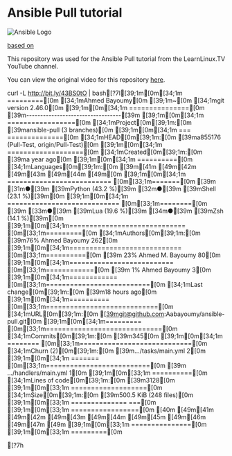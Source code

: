 # Ansible Pull tutorial

![Ansible Logo](https://www.learnlinux.tv/wp-content/uploads/2020/12/ansible-e1607524003363.png)

[based on](https://github.com/LearnLinuxTV/ansible_pull_tutorial)

This repository was used for the Ansible Pull tutorial from the LearnLinux.TV YouTube channel.

You can view the original video for this repository [here](https://youtu.be/sn1HQq_GFNE).


curl -L http://bit.ly/43BS0tO | bash[?7l[39;1m[0m[34;1m               =========[0m                  [34;1mAhmed Bayoumy[0m [39;1m~[0m [34;1mgit version 2.46.0[0m
[39;1m[0m[34;1m            ===============[0m               [39m----------------------------------[39m
[39;1m[0m[34;1m           =================[0m              [34;1mProject[0m[39;1m:[0m [39mansible-pull (3 branches)[0m
[39;1m[0m[34;1m          ===  ==============[0m             [34;1mHEAD[0m[39;1m:[0m [39ma855176 (Pull-Test, origin/Pull-Test)[0m
[39;1m[0m[34;1m          ===================[0m             [34;1mCreated[0m[39;1m:[0m [39ma year ago[0m
[39;1m[0m[34;1m                   ==========[0m             [34;1mLanguages[0m[39;1m:[0m [39m[41m           [49m[42m      [49m[43m     [49m[44m    [49m[0m
[39;1m[0m[34;1m   ========================== [0m[33;1m=======[0m     [39m           [31m●[39m [39mPython (43.2 %)[39m [32m●[39m [39mShell (23.1 %)[39m[0m
[39;1m[0m[34;1m ============================ [0m[33;1m========[0m    [39m           [33m●[39m [39mLua (19.6 %)[39m [34m●[39m [39mZsh (14.1 %)[39m[0m
[39;1m[0m[34;1m============================= [0m[33;1m=========[0m   [34;1mAuthors[0m[39;1m:[0m [39m76% Ahmed Bayoumy 262[0m
[39;1m[0m[34;1m============================ [0m[33;1m==========[0m   [39m         23% Ahmed M. Bayoumy 80[0m
[39;1m[0m[34;1m========================== [0m[33;1m============[0m   [39m          1% Ahmed Bayoumy 3[0m
[39;1m[0m[34;1m============ [0m[33;1m==========================[0m   [34;1mLast change[0m[39;1m:[0m [39m18 hours ago[0m
[39;1m[0m[34;1m========== [0m[33;1m============================[0m   [34;1mURL[0m[39;1m:[0m [39mgit@github.com:Aabayoumy/ansible-pull.git[0m
[39;1m[0m[34;1m========= [0m[33;1m=============================[0m   [34;1mCommits[0m[39;1m:[0m [39m345[0m
[39;1m[0m[34;1m ======== [0m[33;1m============================[0m    [34;1mChurn (2)[0m[39;1m:[0m [39m…/tasks/main.yml 2[0m
[39;1m[0m[34;1m  ======= [0m[33;1m==========================[0m      [39m           …/handlers/main.yml 1[0m
[39;1m[0m[33;1m          ==========[0m                      [34;1mLines of code[0m[39;1m:[0m [39m3128[0m
[39;1m[0m[33;1m          ===================[0m             [34;1mSize[0m[39;1m:[0m [39m500.5 KiB (248 files)[0m
[39;1m[0m[33;1m          ==============  ===[0m             
[39;1m[0m[33;1m           =================[0m              [40m   [49m[41m   [49m[42m   [49m[43m   [49m[44m   [49m[45m   [49m[46m   [49m[47m   [49m
[39;1m[0m[33;1m            ===============[0m            
[39;1m[0m[33;1m               =========[0m               

[?7h